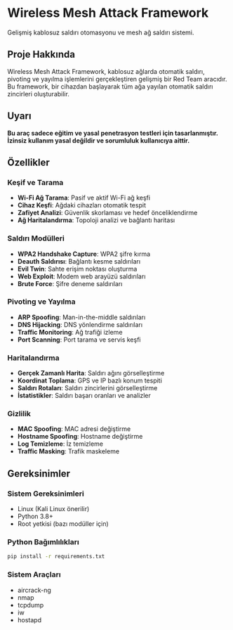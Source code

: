 # Wireless Mesh Attack Framework

Gelişmiş kablosuz saldırı otomasyonu ve mesh ağ saldırı sistemi.

## Proje Hakkında

Wireless Mesh Attack Framework, kablosuz ağlarda otomatik saldırı, pivoting ve yayılma işlemlerini gerçekleştiren gelişmiş bir Red Team aracıdır. Bu framework, bir cihazdan başlayarak tüm ağa yayılan otomatik saldırı zincirleri oluşturabilir.

## Uyarı

**Bu araç sadece eğitim ve yasal penetrasyon testleri için tasarlanmıştır. İzinsiz kullanım yasal değildir ve sorumluluk kullanıcıya aittir.**

## Özellikler

### Keşif ve Tarama
- **Wi-Fi Ağ Tarama**: Pasif ve aktif Wi-Fi ağ keşfi
- **Cihaz Keşfi**: Ağdaki cihazları otomatik tespit
- **Zafiyet Analizi**: Güvenlik skorlaması ve hedef önceliklendirme
- **Ağ Haritalandırma**: Topoloji analizi ve bağlantı haritası

### Saldırı Modülleri
- **WPA2 Handshake Capture**: WPA2 şifre kırma
- **Deauth Saldırısı**: Bağlantı kesme saldırıları
- **Evil Twin**: Sahte erişim noktası oluşturma
- **Web Exploit**: Modem web arayüzü saldırıları
- **Brute Force**: Şifre deneme saldırıları

### Pivoting ve Yayılma
- **ARP Spoofing**: Man-in-the-middle saldırıları
- **DNS Hijacking**: DNS yönlendirme saldırıları
- **Traffic Monitoring**: Ağ trafiği izleme
- **Port Scanning**: Port tarama ve servis keşfi

### Haritalandırma
- **Gerçek Zamanlı Harita**: Saldırı ağını görselleştirme
- **Koordinat Toplama**: GPS ve IP bazlı konum tespiti
- **Saldırı Rotaları**: Saldırı zincirlerini görselleştirme
- **İstatistikler**: Saldırı başarı oranları ve analizler

### Gizlilik
- **MAC Spoofing**: MAC adresi değiştirme
- **Hostname Spoofing**: Hostname değiştirme
- **Log Temizleme**: İz temizleme
- **Traffic Masking**: Trafik maskeleme

## Gereksinimler

### Sistem Gereksinimleri
- Linux (Kali Linux önerilir)
- Python 3.8+
- Root yetkisi (bazı modüller için)

### Python Bağımlılıkları
```bash
pip install -r requirements.txt
```

### Sistem Araçları
- aircrack-ng
- nmap
- tcpdump
- iw
- hostapd
